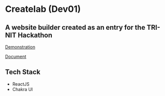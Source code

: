# Createlab (Dev01)
## A website builder created as an entry for the TRI-NIT Hackathon

[Demonstration](https://youtu.be/_eosFNfQxzc)

[Document](https://docs.google.com/document/d/1bE-YeoAF82JqdjMYI1BTmLqi8JKrAuoVp1ofyVuU6E0/edit?usp=sharing)

## Tech Stack

- ReactJS
- Chakra UI
